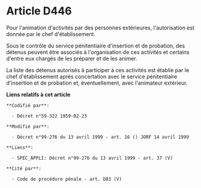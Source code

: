# Article D446

Pour l'animation d'activités par des personnes extérieures, l'autorisation est donnée par le chef d'établissement.

Sous le contrôle du service pénitentiaire d'insertion et de probation, des détenus peuvent être associés à l'organisation de
ces activités et certains d'entre eux chargés de les préparer et de les animer.

La liste des détenus autorisés à participer à ces activités est établie par le chef d'établissement après concertation avec
le service pénitentiaire d'insertion et de probation et, éventuellement, avec l'animateur extérieur.

**Liens relatifs à cet article**

	**Codifié par**:

	  - Décret n°59-322 1959-02-23

	**Modifié par**:

	  - Décret n°99-276 du 13 avril 1999 - art. 16 () JORF 14 avril 1999

	**Liens**:

	  - SPEC_APPLI: Décret n°99-276 du 13 avril 1999 - art. 37 (V)

	**Cité par**:

	  - Code de procédure pénale - art. D83 (V)
